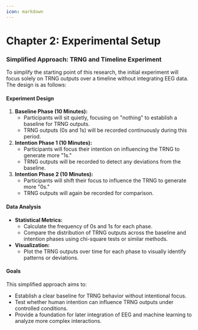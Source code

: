 ```yaml
---
icon: markdown
---
```


# Chapter 2: Experimental Setup

### Simplified Approach: TRNG and Timeline Experiment

To simplify the starting point of this research, the initial experiment will focus solely on TRNG outputs over a timeline without integrating EEG data. The design is as follows:

#### Experiment Design

1. **Baseline Phase (10 Minutes):**
   * Participants will sit quietly, focusing on "nothing" to establish a baseline for TRNG outputs.
   * TRNG outputs (0s and 1s) will be recorded continuously during this period.
2. **Intention Phase 1 (10 Minutes):**
   * Participants will focus their intention on influencing the TRNG to generate more "1s."
   * TRNG outputs will be recorded to detect any deviations from the baseline.
3. **Intention Phase 2 (10 Minutes):**
   * Participants will shift their focus to influence the TRNG to generate more "0s."
   * TRNG outputs will again be recorded for comparison.

#### Data Analysis

* **Statistical Metrics:**
  * Calculate the frequency of 0s and 1s for each phase.
  * Compare the distribution of TRNG outputs across the baseline and intention phases using chi-square tests or similar methods.
* **Visualization:**
  * Plot the TRNG outputs over time for each phase to visually identify patterns or deviations.

#### Goals

This simplified approach aims to:

* Establish a clear baseline for TRNG behavior without intentional focus.
* Test whether human intention can influence TRNG outputs under controlled conditions.
* Provide a foundation for later integration of EEG and machine learning to analyze more complex interactions.

